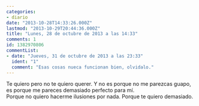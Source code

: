 ```yaml
---
categories:
- diario
date: "2013-10-28T14:33:26.000Z"
lastmod: "2013-10-29T20:44:36.000Z"
title: "Lunes, 28 de octubre de 2013 a las 14:33"
comments: 1
id: 1382970806
commentList:
- date: "Jueves, 31 de octubre de 2013 a las 23:33"
  ident: "1"
  comment: "Esas cosas nueca funcionan bien, olvidalo."
---
```


Te quiero pero no te quiero querer. Y no es porque no me parezcas guapo, es porque me pareces demasiado perfecto para mí.  
Porque no quiero hacerme ilusiones por nada. Porque te quiero demasiado.